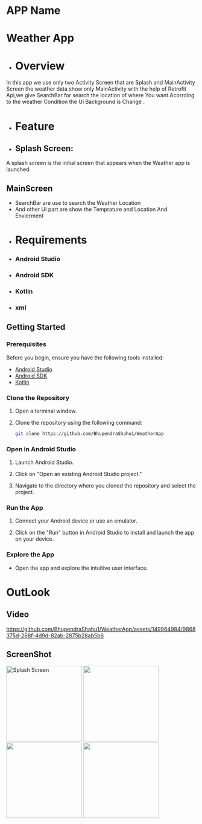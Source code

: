 # APP Name 
# Weather App
- # Overview
In this app we use only two Activity Screen that are Splash and MainActivity Screen the weather data show only MainActivity with the help of Retrofit Api,we give SearchBar for search the location of where You want.Acorrding to the weather Condition the Ui Background is Change .
- # Feature 
- ## Splash Screen:
A splash screen is the initial screen that appears when the Weather app is launched.
## MainScreen 
- SearchBar are use to search the Weather Location
- And other UI part are show the Temprature and Location And Envierment
- # Requirements
 - ### Android Studio
- ### Android SDK
- ### Kotlin
- ### xml
 ## Getting Started

### Prerequisites

Before you begin, ensure you have the following tools installed:

- [Android Studio](https://developer.android.com/studio)
- [Android SDK](https://developer.android.com/studio#downloads)
- [Kotlin](https://developer.android.com/kotlin)

### Clone the Repository

1. Open a terminal window.

2. Clone the repository using the following command:

    ```bash
    git clone https://github.com/BhupendraShahu1/WeatherApp
    ```

### Open in Android Studio

1. Launch Android Studio.

2. Click on "Open an existing Android Studio project."

3. Navigate to the directory where you cloned the repository and select the project.

### Run the App

1. Connect your Android device or use an emulator.

2. Click on the "Run" button in Android Studio to install and launch the app on your device.

### Explore the App

- Open the app and explore the intuitive user interface.
# OutLook
## Video
https://github.com/BhupendraShahu1/WeatherApp/assets/149964984/9868375d-268f-4d9d-82ab-2875b28ab5b6
## ScreenShot
<img src="https://github.com/BhupendraShahu1/WeatherApp/assets/149964984/a2df0005-a00b-4a08-baa6-769c1e874189/Splash.jpg" alt="Splash Screen" width="200" hight="300"/>
<img src="https://github.com/BhupendraShahu1/WeatherApp/assets/149964984/3d22233c-b6c9-4586-a6a5-3282a6e24387/login.jPg" width="200" hight="300"/>

<img src="https://github.com/BhupendraShahu1/WeatherApp/assets/149964984/b56b14f7-7284-44fb-9839-5359580e5341.jpg" width="200" hight="300"/>
<img src="https://github.com/BhupendraShahu1/WeatherApp/assets/149964984/0239045d-192b-4e59-8189-311e4076ec3f/.jpg" width="200" hight="300"/>

